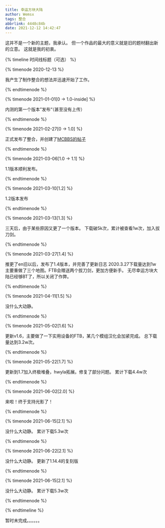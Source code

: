 ```yaml
---
title: 幸运方块大陆
author: Wemsx
tags: 整合
abbrlink: 4448c84b
date: 2021-12-12 14:42:47
---
```


这并不是一个新的主题，我承认。
但一个作品的最大的意义就是旧的题材翻出新的立意。
这就是我的初衷。

{% timeline 时间线标题（可选） %}

{% timenode 2020-12-13 %}

我产生了制作整合的想法并迅速开始了工作。

{% endtimenode %}

{% timenode 2021-01-01[0 -> 1.0-inside] %}

内测的第一个版本”发布“（甚至没有上传）

{% endtimenode %}

{% timenode 2021-02-27[0 -> 1.0] %}

正式发布了整合，并创建了[MCBBS的帖子]()

{% endtimenode %}

{% timenode 2021-03-06[1.0 -> 1.1] %}

1.1版本顺利发布。

{% endtimenode %}

{% timenode 2021-03-10[1.2] %}

1.2版本发布

{% endtimenode %}

{% timenode 2021-03-13[1.3] %}

三天后，由于某些原因又更了一个版本。
下载破5k次，累计被查看1w次，加入拔刀剑。

{% endtimenode %}

{% timenode 2021-03-27[1.4] %}

推更了en旧以后，发布了1.4版本，并完善了更新日志
2020.3.27下载量达到1w
主要重做了三个地图。FTB会赠送两个拔刀剑，更加方便新手。
无尽幸运方块大陆已经够BT了，所以关闭了作弊。

{% endtimenode %}

{% timenode 2021-04-11[1.5] %}

没什么大动静。

{% endtimenode %}

{% timenode 2021-05-02[1.6] %}

更新v1.6，主要做了一下实用设备的FTB，某几个模组汉化会加紧完成。
总下载量达到3.2w次。

{% endtimenode %}

{% timenode 2021-05-22[1.7] %}

更新到1.7加入终极堆叠，hwyla拓展。修复了部分问题。
累计下载4.4w次

{% endtimenode %}

{% timenode 2021-06-02[2.0] %}

来啦！终于支持光影了！

{% endtimenode %}

{% timenode 2021-06-15[2.1] %}

没什么大动静。
累计下载5.3w次

{% endtimenode %}

{% timenode 2021-06-22[2.1] %}

没什么大动静。
更新了1.14.4的复刻版

{% endtimenode %}

{% timenode 2021-06-15[2.1] %}

没什么大动静。
累计下载5.3w次

{% endtimenode %}

{% endtimeline %}

暂时未完成。。。。。。
